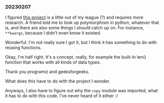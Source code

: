 ### 20230207
I figured [this project](./codingpractices/probability_calculator.py) is a little out of my league (?) and requires more research. A friend told me to look up polymorphism in python, whatever that is, and there are also some things I should catch up on. For instance, `**kwargs`, because I didn't even know it existed.

Wonderful. I'm not really sure I got it, but I think it has something to do with reusing functions.

Okay, I'm half right. It's a concept, really, for example the built-in len() function that works with all kinds of data types.

Thank you programiz and geeksforgeeks. 

What does this have to do with the project I wonder.

Anyways, I also have to figure out why the `copy` module was imported, what it has to do with this code. I've never heard of it either :/
